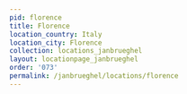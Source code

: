 ```yaml
---
pid: florence
title: Florence
location_country: Italy
location_city: Florence
collection: locations_janbrueghel
layout: locationpage_janbrueghel
order: '073'
permalink: /janbrueghel/locations/florence
---
```

